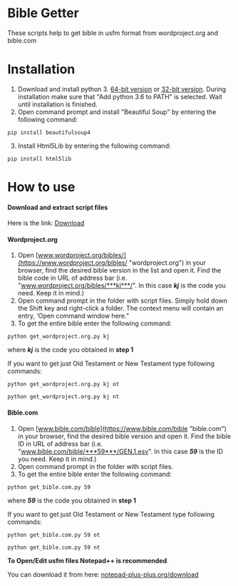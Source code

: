 # Bible Getter
These scripts help to get bible in usfm format from wordproject.org and bible.com

# Installation
1. Download and install python 3. [64-bit version](https://www.python.org/ftp/python/3.6.5/python-3.6.5-amd64.exe "64-bit version") or [32-bit version](https://www.python.org/ftp/python/3.6.5/python-3.6.5.exe "32-bit version"). During installation make sure that "Add python 3.6 to PATH" is selected. Wait until installation is finished.
2. Open command prompt and install "Beautiful Soup" by entering the following command:

`pip install beautifulsoup4`

3. Install Html5Lib by entering the following command:

`pip install html5lib`

# How to use

#### Download and extract script files
Here is the link: [Download](https://github.com/WycliffeAssociates/bible_getter/archive/master.zip "Bible Getter")

#### Wordproject.org
1. Open [www.wordproject.org/bibles/](https://www.wordproject.org/bibles/ "wordproject.org") in your browser, find the desired bible version in the list and open it. Find the bible code in URL of address bar (i.e. "www.wordproject.org/bibles/***kj***/". In this case ***kj*** is the code you need. Keep it in mind.)
2. Open command prompt in the folder with script files. Simply hold down the Shift key and right-click a folder. The context menu will contain an entry, ‘Open command window here.”
3. To get the entire bible enter the following command:

`python get_wordproject.org.py kj`

where ***kj*** is the code you obtained in **step 1**

If you want to get just Old Testament or New Testament type following commands:

`python get_wordproject.org.py kj ot`

`python get_wordproject.org.py kj nt`

#### Bible.com
1. Open [www.bible.com/bible](https://www.bible.com/bible "bible.com") in your browser, find the desired bible version and open it. Find the bible ID in URL of address bar (i.e. "www.bible.com/bible/***59***/GEN.1.esv". In this case ***59*** is the ID you need. Keep it in mind.)
2. Open command prompt in the folder with script files.
3. To get the entire bible enter the following command:

`python get_bible.com.py 59`

where ***59*** is the code you obtained in **step 1**

If you want to get just Old Testament or New Testament type following commands:

`python get_bible.com.py 59 ot`

`python get_bible.com.py 59 nt`


**To Open/Edit usfm files Notepad++ is recommended**.

You can download it from here: [notepad-plus-plus.org/download](https://notepad-plus-plus.org/download "notepad-plus-plus.org/download")

